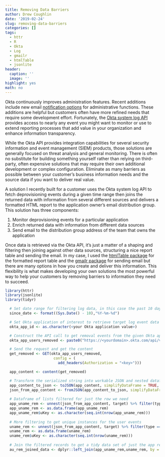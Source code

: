 ```yaml
---
title: Removing Data Barriers
author: Drew Coughlin
date: '2019-02-24'
slug: removing-data-barriers
categories: []
tags:
  - httr
  - R
  - Okta
  - Log
  - gmailr
  - htmlTable
  - jsonlite
header:
  caption: ''
  image: ''
highlight: yes
math: no
---
```

Okta continuously improves administration features.  Recent additions include new email [notification options](https://support.okta.com/help/s/article/Improved-Admin-Email-Notification-Experience) for administrative functions.  These additions are helpful but customers often have more refined needs that require some development effort.  Fortunately, the [Okta system log API](https://support.okta.com/help/s/article/Improved-Admin-Email-Notification-Experience) provides access to nearly any event you might want to monitor or use to extend reporting processes that add value in your organization and enhance information transparency.  

While the Okta API provides integration capabilities for several security information and event management (SIEM) products, those solutions are generally focused on threat analysis and general monitoring.  There is often no substitute for building something yourself rather than relying on third-party, often expensive solutions that may require their own additional development or complex configuration.  Eliminate as many barriers as possible between your customer’s business information needs and the source data if you want to deliver real value.  

A solution I recently built for a customer uses the Okta system log API to fetch deprovisioning events during a given time range then joins the returned data with information from several different sources and delivers a formatted HTML report to the application owner’s email distribution group.  This solution has three components:

1. Monitor deprovisioning events for a particular application
2. Enrich returned data with information from different data sources
3. Send email to the distribution group address of the team that owns the application

Once data is retrieved via the Okta API, it’s just a matter of a shaping and filtering then joining against other data sources, structuring a nice report table and sending the email.  In my case, I used the [htmlTable package](https://cran.r-project.org/web/packages/htmlTable/vignettes/tables.html) for the formatted report table and the [gmailr package](https://github.com/jimhester/gmailr) for sending email but there are many options in how you create and deliver this information.  This flexibility is what makes developing your own solutions the most powerful way to help your customers by removing barriers to information they need to succeed.

```r
library(httr)
library(jsonlite)
library(tidyr)

  # Set date range for filtering log data, in this case the past 10 days
  since_date <- format((Sys.Date() - 10),"%Y-%m-%d")

  # Set Okta application of interest to retrieve target log event data
  okta_app_id <- as.character(<your Okta application value>)

  # Construct the API call to get removal events from the given Okta app
  okta_app_users_removed <- paste0("https://<yourdomain>.okta.com/api/v1/logs?since=",since_date,"T00:00:00.000Z&filter=event_type+eq+%22application.user_membership.remove%22+an   d+target.id+eq+",okta_app_id)

  # Send the request and get the content
  get_removed <- GET(okta_app_users_removed,
                      config = (
                        add_headers(Authorization = "<key>")))

  app_content <- content(get_removed)

  # Transform the serialized string into workable JSON and nested dataframe
  app_content_to_json <- toJSON(app_content, simplifyDataFrame = TRUE, flatten = TRUE, recursive = TRUE)
  json_from_app_content <- fromJSON(app_content_to_json, simplifyDataFrame = TRUE, flatten = TRUE)
  
  # Dataframe of lists filtered for just the row we need
  app_uname_rem <- unnest(json_from_app_content, target) %>% filter(type == 'AppUser') %>% unique()
  app_uname_rem <- as.data.frame(app_uname_rem)
  app_uname_rem$uKey <- as.character(seq.int(nrow(app_uname_rem)))
  
  # More filtering to get unique instances for the user events
  uname_rem <- unnest(json_from_app_content, target) %>% filter(type == 'User') %>% unique()
  uname_rem <- as.data.frame(uname_rem)
  uname_rem$uKey <- as.character(seq.int(nrow(uname_rem)))
  
  # Join the filtered records to get a tidy data set of just the app removal events per user
  au_rem_joined_data <- dplyr::left_join(app_uname_rem,uname_rem, by = "uKey")
```